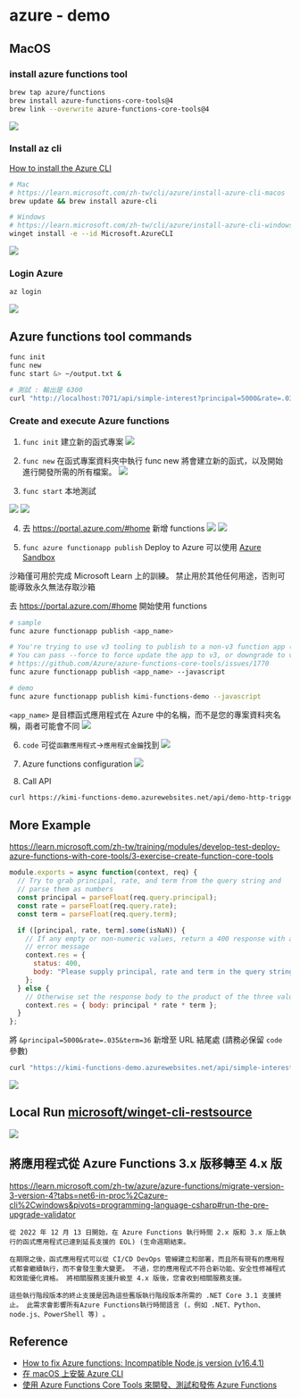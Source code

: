 # azure - demo

## MacOS 
### install azure functions tool
```sh
brew tap azure/functions
brew install azure-functions-core-tools@4
brew link --overwrite azure-functions-core-tools@4
```

![](assets/images/AzureFunctionsTools-version.png)

### Install az cli
[How to install the Azure CLI](https://learn.microsoft.com/en-us/cli/azure/install-azure-cli)

```sh
# Mac
# https://learn.microsoft.com/zh-tw/cli/azure/install-azure-cli-macos
brew update && brew install azure-cli

# Windows 
# https://learn.microsoft.com/zh-tw/cli/azure/install-azure-cli-windows?tabs=winget
winget install -e --id Microsoft.AzureCLI
```

![](assets/images/install-azcli.png)

### Login Azure

```sh
az login
```
![](assets/images/az-login.png)

## Azure functions tool commands
```sh
func init
func new
func start &> ~/output.txt &

# 測試 : 輸出是 6300
curl "http://localhost:7071/api/simple-interest?principal=5000&rate=.035&term=36" -w "\n"
```

### Create and execute Azure functions

1. `func init`
建立新的函式專案
![](assets/images/func-init-2.png)

2. `func new`
在函式專案資料夾中執行 func new 將會建立新的函式，以及開始進行開發所需的所有檔案。
![](assets/images/func-new-2.png)

3. `func start`
本地測試

![](assets/images/func-start-1.png)
![](assets/images/func-start-2.png)

4. 去 https://portal.azure.com/#home 新增 functions
![](assets/images/functions-1.png)
![](assets/images/functions-2.png)


5. `func azure functionapp publish`
Deploy to Azure
可以使用 [Azure Sandbox](https://learn.microsoft.com/zh-tw/training/modules/develop-test-deploy-azure-functions-with-core-tools/3-exercise-create-function-core-tools)

沙箱僅可用於完成 Microsoft Learn 上的訓練。 禁止用於其他任何用途，否則可能導致永久無法存取沙箱

去 https://portal.azure.com/#home 開始使用 functions

```sh
# sample
func azure functionapp publish <app_name>

# You're trying to use v3 tooling to publish to a non-v3 function app (FUNCTIONS_EXTENSION_VERSION is set to ~4).
# You can pass --force to force update the app to v3, or downgrade to v1 or v2 tooling for publishing.
# https://github.com/Azure/azure-functions-core-tools/issues/1770
func azure functionapp publish <app_name> --javascript 

# demo
func azure functionapp publish kimi-functions-demo --javascript
```

`<app_name>` 是目標函式應用程式在 Azure 中的名稱，而不是您的專案資料夾名稱，兩者可能會不同
![](assets/images/functionapp-publish.png)

6. `code` 可從`函數應用程式`->`應用程式金鑰`找到
![](assets/images/api-code.png)


7. Azure functions configuration
![](assets/images/functions-configuration.png)

8. Call API

```sh
curl https://kimi-functions-demo.azurewebsites.net/api/demo-http-trigger-function?code=wqT6RcBf6nnX16QcljN2OKOXGyD77YkaLYQQlGvdviB0AzFuqwZiAA==
```

## More Example
https://learn.microsoft.com/zh-tw/training/modules/develop-test-deploy-azure-functions-with-core-tools/3-exercise-create-function-core-tools

```javascript
module.exports = async function(context, req) {
  // Try to grab principal, rate, and term from the query string and
  // parse them as numbers
  const principal = parseFloat(req.query.principal);
  const rate = parseFloat(req.query.rate);
  const term = parseFloat(req.query.term);

  if ([principal, rate, term].some(isNaN)) {
    // If any empty or non-numeric values, return a 400 response with an
    // error message
    context.res = {
      status: 400,
      body: "Please supply principal, rate and term in the query string"
    };
  } else {
    // Otherwise set the response body to the product of the three values
    context.res = { body: principal * rate * term };
  }
};
```

將 `&principal=5000&rate=.035&term=36` 新增至 URL 結尾處 (請務必保留 `code` 參數)

```sh
curl "https://kimi-functions-demo.azurewebsites.net/api/simple-interest?code=<your code>&principal=5000&rate=.035&term=36" -w "\n"
```
![](assets/images/demo-2.png)

## Local Run [microsoft/winget-cli-restsource](https://github.com/microsoft/winget-cli-restsource)

![](assets/images/vs-build-config.png)

## 將應用程式從 Azure Functions 3.x 版移轉至 4.x 版
https://learn.microsoft.com/zh-tw/azure/azure-functions/migrate-version-3-version-4?tabs=net6-in-proc%2Cazure-cli%2Cwindows&pivots=programming-language-csharp#run-the-pre-upgrade-validator

```
從 2022 年 12 月 13 日開始，在 Azure Functions 執行時間 2.x 版和 3.x 版上執行的函式應用程式已達到延長支援的 EOL) (生命週期結束。

在期限之後，函式應用程式可以從 CI/CD DevOps 管線建立和部署，而且所有現有的應用程式都會繼續執行，而不會發生重大變更。 不過，您的應用程式不符合新功能、安全性修補程式和效能優化資格。 將相關服務支援升級至 4.x 版後，您會收到相關服務支援。

這些執行階段版本的終止支援是因為這些舊版執行階段版本所需的 .NET Core 3.1 支援終止。 此需求會影響所有Azure Functions執行時間語言 (，例如 .NET、Python、node.js、PowerShell 等) 。
```

## Reference
* [How to fix Azure functions: Incompatible Node.js version (v16.4.1)](https://stackoverflow.com/questions/70427342/how-to-fix-azure-functions-incompatible-node-js-version-v16-4-1)
* [在 macOS 上安裝 Azure CLI](https://learn.microsoft.com/zh-tw/cli/azure/install-azure-cli-macos)
* [使用 Azure Functions Core Tools 來開發、測試和發佈 Azure Functions](https://learn.microsoft.com/zh-tw/training/modules/develop-test-deploy-azure-functions-with-core-tools/)